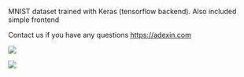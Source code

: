 MNIST dataset trained with Keras (tensorflow backend). Also included simple frontend

Contact us if you have any questions https://adexin.com

![](http://i.imgur.com/N1gV28J.png)

![](http://i.imgur.com/w5FL0PN.png)
